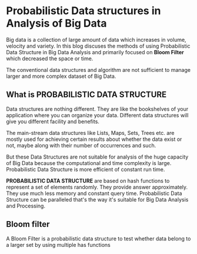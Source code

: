 
# Probabilistic Data structures in Analysis of Big Data
Big data is a collection of large amount of data which increases in volume, velocity and variety. In this blog discuses the methods of using Probabilistic Data Structure in Big Data Analysis and primarily focused on **Bloom Filter** which decreased the space or time.

The conventional data structures and algorithm are not sufficient to manage larger and more complex dataset of Big Data.

## What is PROBABILISTIC DATA STRUCTURE
Data structures are nothing different. They are like the bookshelves of your application where you can organize your data. Different data structures will give you different facility and benefits. 

The main-stream data structures like Lists, Maps, Sets, Trees etc. are mostly used for achieving certain results about whether the data exist or not, maybe along with their number of occurrences and such.

But these Data Structures are not suitable for analysis of the huge capacity of Big Data because the computational and time complexity is large. Probabilistic Data Structure is more efficient of constant run time.

**PROBABILISTIC DATA STRUCTURE**  are based on hash functions to represent a set of elements randomly. They provide answer approximately. They use much less memory and constant query time. Probabilistic Data Structure can be paralleled that's the way it's  suitable for Big Data Analysis and Processing.

## Bloom filter
A Bloom Filter is a probabilistic data structure to test whether data belong to a larger set by using multiple has functions

<!--stackedit_data:
eyJoaXN0b3J5IjpbMTg5MDU4OTkzMSwtMjExNDUwMDQ4MywtMj
EyMjQ2NTc4MSw0NTg4OTAwMTMsLTE2NTY4NzcwMTAsMTE4MzQ1
MjM0OCwtMTg5NTk4OTU1MSwyMTE3ODEyODgxLDE1MDUyNzAyOT
YsLTE5Njg2NzE3MywtNjM3MzM2MDA2LC04MjI4MTgyNDAsLTIw
NzMzNTQ2NzgsMTI1NzkxMzc2OCwtNzM0MjYzMTkzLDE3MTcyMT
k3NzQsLTkzOTczNjE1OCwtMTAwOTY0NTAxMywtNzkyMDk4OTAy
LC0xNjE2NjI4ODE2XX0=
-->